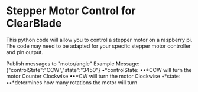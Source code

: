 # Stepper Motor Control for ClearBlade

This python code will allow you to control a stepper motor on a raspberry pi. The code may need to be adapted for your specfic stepper motor controller and pin output.

Publish messages to "motor/angle"
Example Message:
{"controlState":"CCW","state":"3450"}
•*controlState: 
••*CCW will turn the motor Counter Clockwise
••*CW will turn the motor Clockwise
•*state: 
••*determines how many rotations the motor will turn